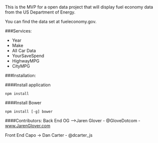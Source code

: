 This is the MVP for a open data project that will display fuel economy data from the US Department of Energy. 

You can find the data set at fueleconomy.gov.

###Services:
* Year
* Make
* All Car Data
* YourSaveSpend
* HighwayMPG
* CityMPG

###Installation:

####Install application
```
npm install
```

####Install Bower
```
npm install [-g] bower
```

####Contributors: 
Back End OG -->Jaren Glover - @GloveDotcom - www.JarenGlover.com

Front End Capo -> Dan Carter - @dcarter_js 	    
